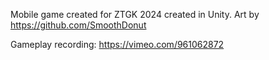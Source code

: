 Mobile game created for ZTGK 2024 created in Unity.
Art by https://github.com/SmoothDonut

Gameplay recording: https://vimeo.com/961062872
